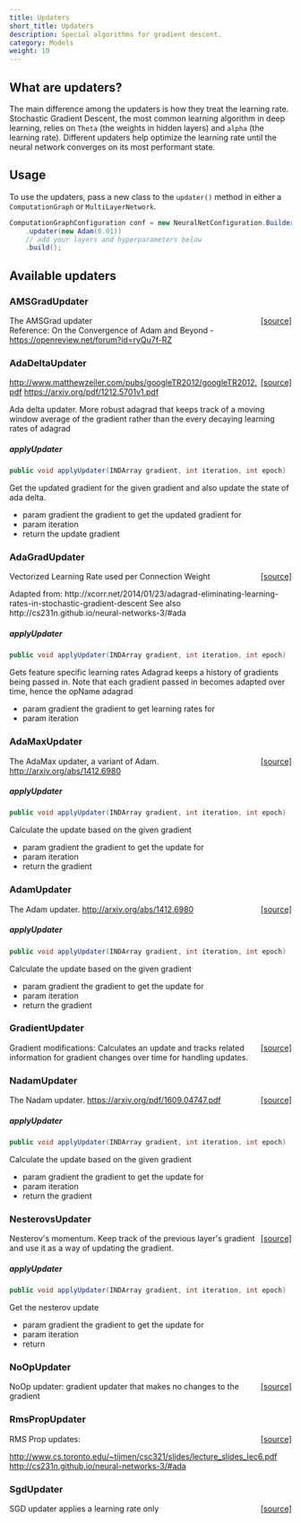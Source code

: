 ```yaml
---
title: Updaters
short_title: Updaters
description: Special algorithms for gradient descent.
category: Models
weight: 10
---
```


## What are updaters?

The main difference among the updaters is how they treat the learning rate. Stochastic Gradient Descent, the most common learning algorithm in deep learning, relies on `Theta` (the weights in hidden layers) and `alpha` (the learning rate). Different updaters help optimize the learning rate until the neural network converges on its most performant state.

## Usage

To use the updaters, pass a new class to the `updater()` method in either a `ComputationGraph` or `MultiLayerNetwork`.

```java
ComputationGraphConfiguration conf = new NeuralNetConfiguration.Builder()
    .updater(new Adam(0.01))
    // add your layers and hyperparameters below
    .build();
```

## Available updaters

### AMSGradUpdater
<span style="float:right;"> [[source]](https://github.com/deeplearning4j/deeplearning4j/tree/master/nd4j/nd4j-backends/nd4j-api-parent/nd4j-api/src/main/java/org/nd4j/linalg/learning//AMSGradUpdater.java) </span>

The AMSGrad updater<br>
Reference: On the Convergence of Adam and Beyond - https://openreview.net/forum?id=ryQu7f-RZ




### AdaDeltaUpdater
<span style="float:right;"> [[source]](https://github.com/deeplearning4j/deeplearning4j/tree/master/nd4j/nd4j-backends/nd4j-api-parent/nd4j-api/src/main/java/org/nd4j/linalg/learning//AdaDeltaUpdater.java) </span>

http://www.matthewzeiler.com/pubs/googleTR2012/googleTR2012.pdf
https://arxiv.org/pdf/1212.5701v1.pdf

Ada delta updater. More robust adagrad that keeps track of a moving window
average of the gradient rather than the every decaying learning rates of adagrad


##### applyUpdater 
```java
public void applyUpdater(INDArray gradient, int iteration, int epoch) 
```


Get the updated gradient for the given gradient
and also update the state of ada delta.

- param gradient  the gradient to get the
updated gradient for
- param iteration
- return the update gradient




### AdaGradUpdater
<span style="float:right;"> [[source]](https://github.com/deeplearning4j/deeplearning4j/tree/master/nd4j/nd4j-backends/nd4j-api-parent/nd4j-api/src/main/java/org/nd4j/linalg/learning//AdaGradUpdater.java) </span>

Vectorized Learning Rate used per Connection Weight
<p/>
Adapted from: http://xcorr.net/2014/01/23/adagrad-eliminating-learning-rates-in-stochastic-gradient-descent
See also http://cs231n.github.io/neural-networks-3/#ada


##### applyUpdater 
```java
public void applyUpdater(INDArray gradient, int iteration, int epoch) 
```


Gets feature specific learning rates
Adagrad keeps a history of gradients being passed in.
Note that each gradient passed in becomes adapted over time, hence the opName adagrad

- param gradient  the gradient to get learning rates for
- param iteration




### AdaMaxUpdater
<span style="float:right;"> [[source]](https://github.com/deeplearning4j/deeplearning4j/tree/master/nd4j/nd4j-backends/nd4j-api-parent/nd4j-api/src/main/java/org/nd4j/linalg/learning//AdaMaxUpdater.java) </span>

The AdaMax updater, a variant of Adam.
http://arxiv.org/abs/1412.6980


##### applyUpdater 
```java
public void applyUpdater(INDArray gradient, int iteration, int epoch) 
```


Calculate the update based on the given gradient

- param gradient  the gradient to get the update for
- param iteration
- return the gradient




### AdamUpdater
<span style="float:right;"> [[source]](https://github.com/deeplearning4j/deeplearning4j/tree/master/nd4j/nd4j-backends/nd4j-api-parent/nd4j-api/src/main/java/org/nd4j/linalg/learning//AdamUpdater.java) </span>

The Adam updater.
http://arxiv.org/abs/1412.6980


##### applyUpdater 
```java
public void applyUpdater(INDArray gradient, int iteration, int epoch) 
```


Calculate the update based on the given gradient

- param gradient  the gradient to get the update for
- param iteration
- return the gradient




### GradientUpdater
<span style="float:right;"> [[source]](https://github.com/deeplearning4j/deeplearning4j/tree/master/nd4j/nd4j-backends/nd4j-api-parent/nd4j-api/src/main/java/org/nd4j/linalg/learning//GradientUpdater.java) </span>

Gradient modifications: Calculates an update and tracks related information for gradient changes over time
for handling updates.




### NadamUpdater
<span style="float:right;"> [[source]](https://github.com/deeplearning4j/deeplearning4j/tree/master/nd4j/nd4j-backends/nd4j-api-parent/nd4j-api/src/main/java/org/nd4j/linalg/learning//NadamUpdater.java) </span>

The Nadam updater.
https://arxiv.org/pdf/1609.04747.pdf


##### applyUpdater 
```java
public void applyUpdater(INDArray gradient, int iteration, int epoch) 
```


Calculate the update based on the given gradient

- param gradient  the gradient to get the update for
- param iteration
- return the gradient




### NesterovsUpdater
<span style="float:right;"> [[source]](https://github.com/deeplearning4j/deeplearning4j/tree/master/nd4j/nd4j-backends/nd4j-api-parent/nd4j-api/src/main/java/org/nd4j/linalg/learning//NesterovsUpdater.java) </span>

Nesterov's momentum.
Keep track of the previous layer's gradient
and use it as a way of updating the gradient.


##### applyUpdater 
```java
public void applyUpdater(INDArray gradient, int iteration, int epoch) 
```


Get the nesterov update

- param gradient  the gradient to get the update for
- param iteration
- return




### NoOpUpdater
<span style="float:right;"> [[source]](https://github.com/deeplearning4j/deeplearning4j/tree/master/nd4j/nd4j-backends/nd4j-api-parent/nd4j-api/src/main/java/org/nd4j/linalg/learning//NoOpUpdater.java) </span>

NoOp updater: gradient updater that makes no changes to the gradient




### RmsPropUpdater
<span style="float:right;"> [[source]](https://github.com/deeplearning4j/deeplearning4j/tree/master/nd4j/nd4j-backends/nd4j-api-parent/nd4j-api/src/main/java/org/nd4j/linalg/learning//RmsPropUpdater.java) </span>

RMS Prop updates:

http://www.cs.toronto.edu/~tijmen/csc321/slides/lecture_slides_lec6.pdf
http://cs231n.github.io/neural-networks-3/#ada




### SgdUpdater
<span style="float:right;"> [[source]](https://github.com/deeplearning4j/deeplearning4j/tree/master/nd4j/nd4j-backends/nd4j-api-parent/nd4j-api/src/main/java/org/nd4j/linalg/learning//SgdUpdater.java) </span>

SGD updater applies a learning rate only
